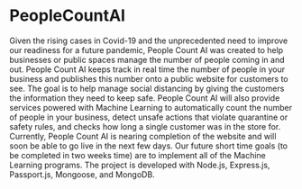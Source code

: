 # PeopleCountAI
 Given the rising cases in Covid-19 and the unprecedented need to improve our readiness for a future pandemic, People Count AI was created to help businesses or public spaces manage the number of people coming in and out. People Count AI keeps track in real time the number of people in your business and publishes this number onto a public website for customers to see. The goal is to help manage social distancing by giving the customers the information they need to keep safe. People Count AI will also provide services powered with Machine Learning to automatically count the number of people in your business, detect unsafe actions that violate quarantine or safety rules, and checks how long a single customer was in the store for. Currently, People Count AI is nearing completion of the website and will soon be able to go live in the next few days. Our future short time goals (to be completed in two weeks time) are to implement all of the Machine Learning programs. The project is developed with Node.js, Express.js, Passport.js, Mongoose, and MongoDB.
